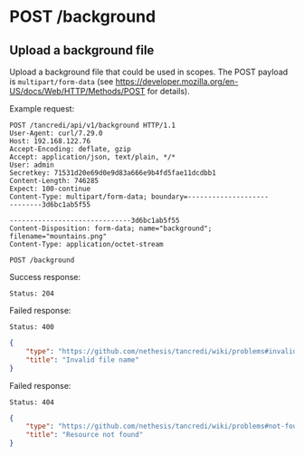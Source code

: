 # POST /background

## Upload a background file

Upload a background file that could be used in scopes. The POST payload is `multipart/form-data` (see https://developer.mozilla.org/en-US/docs/Web/HTTP/Methods/POST for details).

Example request:
```text
POST /tancredi/api/v1/background HTTP/1.1
User-Agent: curl/7.29.0
Host: 192.168.122.76
Accept-Encoding: deflate, gzip
Accept: application/json, text/plain, */*
User: admin
Secretkey: 71531d20e69d0e9d83a666e9b4fd5fae11dcdbb1
Content-Length: 746285
Expect: 100-continue
Content-Type: multipart/form-data; boundary=--------------------
--------3d6bc1ab5f55

------------------------------3d6bc1ab5f55
Content-Disposition: form-data; name="background"; filename="mountains.png"
Content-Type: application/octet-stream

```


```text
POST /background
```

Success response:

    Status: 204

Failed response:

    Status: 400

```json
{
    "type": "https://github.com/nethesis/tancredi/wiki/problems#invalid-file-name",
    "title": "Invalid file name"
}
```

Failed response:

    Status: 404

```json
{
    "type": "https://github.com/nethesis/tancredi/wiki/problems#not-found",
    "title": "Resource not found"
}
```
